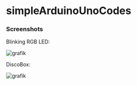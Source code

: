 # simpleArduinoUnoCodes

### Screenshots

Blinking RGB LED:

![grafik](https://user-images.githubusercontent.com/60042912/168438886-e4b5a9ab-c808-4ba9-9356-5acd037bbe6a.png)

DiscoBox:

![grafik](https://user-images.githubusercontent.com/60042912/168438908-671438f6-6dea-4a8f-be59-d060cbaa43d8.png)
